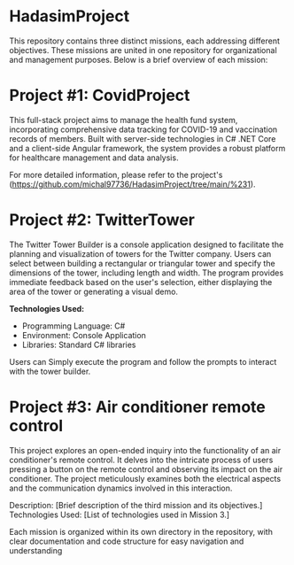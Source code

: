 # HadasimProject
This repository contains three distinct missions, each addressing different objectives. These missions are united in one repository for organizational and management purposes. Below is a brief overview of each mission:

# Project #1:  CovidProject
This full-stack project aims to manage the health fund system, incorporating comprehensive data tracking for COVID-19 and vaccination records of members. Built with server-side technologies in C# .NET Core and a client-side Angular framework, the system provides a robust platform for healthcare management and data analysis.

For more detailed information, please refer to the project's (https://github.com/michal97736/HadasimProject/tree/main/%231).

# Project #2:  TwitterTower
The Twitter Tower Builder is a console application designed to facilitate the planning and visualization of towers for the Twitter company. Users can select between building a rectangular or triangular tower and specify the dimensions of the tower, including length and width. The program provides immediate feedback based on the user's selection, either displaying the area of the tower or generating a visual demo.

**Technologies Used:**

- Programming Language: C#
- Environment: Console Application
- Libraries: Standard C# libraries

Users can Simply execute the program and follow the prompts to interact with the tower builder.

# Project #3:  Air conditioner remote control
This project explores an open-ended inquiry into the functionality of an air conditioner's remote control. It delves into the intricate process of users pressing a button on the remote control and observing its impact on the air conditioner. The project meticulously examines both the electrical aspects and the communication dynamics involved in this interaction.


Description: [Brief description of the third mission and its objectives.]
Technologies Used: [List of technologies used in Mission 3.]



Each mission is organized within its own directory in the repository, with clear documentation and code structure for easy navigation and understanding
